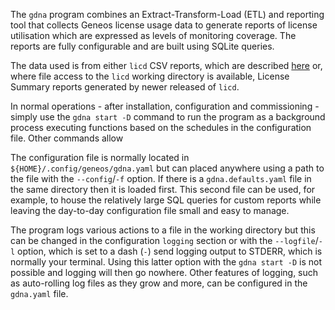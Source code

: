 The `gdna` program combines an Extract-Transform-Load (ETL) and reporting tool that collects Geneos license usage data to generate reports of license utilisation which are expressed as levels of monitoring coverage. The reports are fully configurable and are built using SQLite queries.

The data used is from either `licd` CSV reports, which are described [here](https://docs.itrsgroup.com/docs/geneos/current/administration/licence-daemon/index.html#csv-files) or, where file access to the `licd` working directory is available, License Summary reports generated by newer released of `licd`.

In normal operations - after installation, configuration and commissioning - simply use the `gdna start -D` command to run the program as a background process executing functions based on the schedules in the configuration file. Other commands allow 

The configuration file is normally located in `${HOME}/.config/geneos/gdna.yaml` but can placed anywhere using a path to the file with the `--config`/`-f` option. If there is a `gdna.defaults.yaml` file in the same directory then it is loaded first. This second file can be used, for example, to house the relatively large SQL queries for custom reports while leaving the day-to-day configuration file small and easy to manage.

The program logs various actions to a file in the working directory but this can be changed in the configuration `logging` section or with the `--logfile`/`-l` option, which is set to a dash (`-`) send logging output to STDERR, which is normally your terminal. Using this latter option with the `gdna start -D` is not possible and logging will then go nowhere. Other features of logging, such as auto-rolling log files as they grow and more, can be configured in the `gdna.yaml` file.
